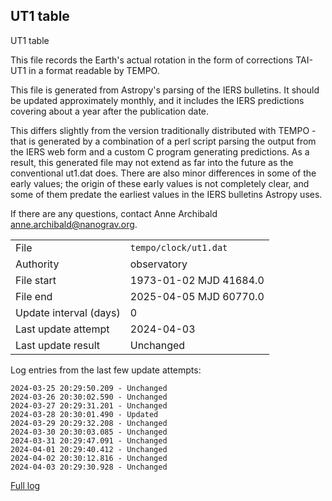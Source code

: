 
## UT1 table

UT1 table

This file records the Earth's actual rotation in the form of
corrections TAI-UT1 in a format readable by TEMPO.

This file is generated from Astropy's parsing of the IERS
bulletins. It should be updated approximately monthly, and it
includes the IERS predictions covering about a year after the
publication date.

This differs slightly from the version traditionally distributed
with TEMPO - that is generated by a combination of a perl script
parsing the output from the IERS web form and a custom C program
generating predictions. As a result, this generated file may not
extend as far into the future as the conventional ut1.dat does.
There are also minor differences in some of the early values; the
origin of these early values is not completely clear, and some of
them predate the earliest values in the IERS bulletins Astropy uses.

If there are any questions, contact Anne Archibald
<anne.archibald@nanograv.org>.

|     |     |
|:--- |:--- |
| File | `tempo/clock/ut1.dat` |
| Authority | observatory |
| File start | 1973-01-02 MJD 41684.0 |
| File end | 2025-04-05 MJD 60770.0 |
| Update interval (days) | 0 |
| Last update attempt | 2024-04-03 |
| Last update result | Unchanged |

Log entries from the last few update attempts:
```
2024-03-25 20:29:50.209 - Unchanged
2024-03-26 20:30:02.590 - Unchanged
2024-03-27 20:29:31.201 - Unchanged
2024-03-28 20:30:01.490 - Updated
2024-03-29 20:29:32.208 - Unchanged
2024-03-30 20:30:03.085 - Unchanged
2024-03-31 20:29:47.091 - Unchanged
2024-04-01 20:29:40.412 - Unchanged
2024-04-02 20:30:12.816 - Unchanged
2024-04-03 20:29:30.928 - Unchanged
```
[Full log](https://raw.githubusercontent.com/ipta/pulsar-clock-corrections/main/log/tempo/clock/ut1.dat.log)

